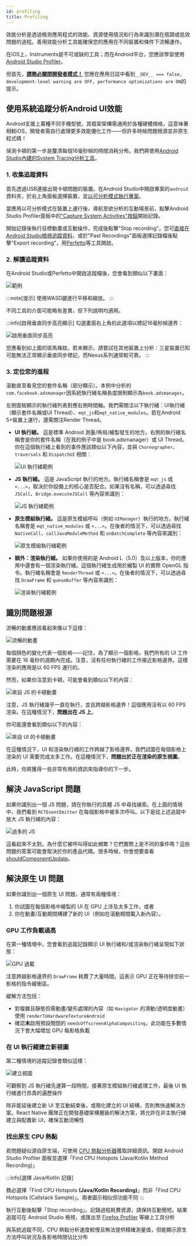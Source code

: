 ```yaml
---
id: profiling
title: Profiling
---
```


效能分析是透過檢測應用程式的效能、資源使用情況和行為來識別潛在瓶頸或低效問題的過程。善用效能分析工具能確保您的應用在不同裝置和條件下流暢運作。

在iOS上，Instruments是不可或缺的工具；而在Android平台，您應該學習使用[Android Studio Profiler](profiling.md#profiling-android-ui-performance-with-system-tracing)。

但首先，[**請務必關閉開發者模式！**](performance.md#running-in-development-mode-devtrue) 您應在應用日誌中看到`__DEV__ === false, development-level warning are OFF, performance optimizations are ON`的提示。

## 使用系統追蹤分析Android UI效能

Android支援上萬種不同手機型號，其框架架構需通用於各種硬體規格，這意味著相較iOS，開發者需自行處理更多效能優化工作——但許多時候問題根源並非原生程式碼！

偵測卡頓的第一步是釐清每個16毫秒幀的時間消耗分佈。我們將使用[Android Studio內建的System Tracing分析工具](https://developer.android.com/studio/profile)。

### 1. 收集追蹤資料

首先透過USB連接出現卡頓問題的裝置。在Android Studio中開啟專案的`android`資料夾，於右上角面板選擇裝置，並[以可分析模式執行專案](https://developer.android.com/studio/profile#build-and-run)。

當應用以可分析模式在裝置上運行後，導航至欲分析的互動場景前，點擊Android Studio Profiler面板中的["Capture System Activities"按鈕](https://developer.android.com/studio/profile#start-profiling)開始記錄。

開始記錄後執行目標動畫或互動操作，完成後點擊"Stop recording"。您可[直接在Android Studio檢視追蹤資料](https://developer.android.com/studio/profile/jank-detection)，或於"Past Recordings"面板選擇記錄檔後點擊"Export recording"，用[Perfetto](https://perfetto.dev/)等工具開啟。

### 2. 解讀追蹤資料

在Android Studio或Perfetto中開啟追蹤檔後，您會看到類似以下畫面：

![範例](/docs/assets/SystraceExample.png)

:::note[提示]
使用WASD鍵進行平移和縮放。
:::

不同工具的介面可能略有差異，但下列說明均適用。

:::info[啟用垂直同步高亮顯示]
勾選畫面右上角的此選項以標記16毫秒幀邊界：

![啟用垂直同步高亮](/docs/assets/SystraceHighlightVSync.png)

您應看到如上圖的斑馬條紋。若未顯示，請嘗試在其他裝置上分析：三星裝置已知可能無法正常顯示垂直同步標記，而Nexus系列通常較可靠。
:::

### 3. 定位您的進程

滾動直至看見您的套件名稱（部分顯示）。本例中分析的`com.facebook.adsmanager`因系統執行緒名稱長度限制顯示為`book.adsmanager`。

左側面板顯示的執行緒列表對應右側時間軸。我們需關注以下執行緒：UI執行緒（顯示套件名稱或UI Thread）、`mqt_js`和`mqt_native_modules`。若在Android 5+裝置上運行，還需關注Render Thread。

- **UI 執行緒。** 這是標準 Android 測量/佈局/繪製發生的地方。右側的執行緒名稱會是你的套件名稱（在我的例子中是 book.adsmanager）或 UI Thread。你在這個執行緒上看到的事件應該類似以下內容，並與 `Choreographer`、`traversals` 和 `DispatchUI` 相關：

  ![UI 執行緒範例](/docs/assets/SystraceUIThreadExample.png)

- **JS 執行緒。** 這是 JavaScript 執行的地方。執行緒名稱會是 `mqt_js` 或 `<...>`，取決於你設備上的核心是否配合。如果沒有名稱，可以透過尋找 `JSCall`、`Bridge.executeJSCall` 等內容來識別：

  ![JS 執行緒範例](/docs/assets/SystraceJSThreadExample.png)

- **原生模組執行緒。** 這是原生模組呼叫（例如 `UIManager`）執行的地方。執行緒名稱會是 `mqt_native_modules` 或 `<...>`。在後者的情況下，可以透過尋找 `NativeCall`、`callJavaModuleMethod` 和 `onBatchComplete` 等內容來識別：

  ![原生模組執行緒範例](/docs/assets/SystraceNativeModulesThreadExample.png)

- **額外：渲染執行緒。** 如果你使用的是 Android L（5.0）及以上版本，你的應用中還會有一個渲染執行緒。這個執行緒生成用於繪製 UI 的實際 OpenGL 指令。執行緒名稱會是 `RenderThread` 或 `<...>`。在後者的情況下，可以透過尋找 `DrawFrame` 和 `queueBuffer` 等內容來識別：

  ![渲染執行緒範例](/docs/assets/SystraceRenderThreadExample.png)

## 識別問題根源

流暢的動畫應該看起來像以下這樣：

![流暢的動畫](/docs/assets/SystraceWellBehaved.png)

每個顏色的變化代表一個影格——記住，為了顯示一個影格，我們所有的 UI 工作需要在 16 毫秒的週期內完成。注意，沒有任何執行緒的工作接近影格邊界。這樣渲染的應用是以 60 FPS 運行的。

然而，如果你注意到卡頓，可能會看到類似以下的內容：

![來自 JS 的卡頓動畫](/docs/assets/SystraceBadJS.png)

注意，JS 執行緒幾乎一直在執行，並且跨越影格邊界！這個應用沒有以 60 FPS 渲染。在這種情況下，**問題出在 JS 上**。

你可能還會看到類似以下的內容：

![來自 UI 的卡頓動畫](/docs/assets/SystraceBadUI.png)

在這種情況下，UI 和渲染執行緒的工作跨越了影格邊界。我們試圖在每個影格上渲染的 UI 需要完成太多工作。在這種情況下，**問題出於正在渲染的原生視圖**。

此時，你將獲得一些非常有用的資訊來指導你的下一步。

## 解決 JavaScript 問題

如果你識別出一個 JS 問題，請在你執行的具體 JS 中尋找線索。在上面的情境中，我們看到 `RCTEventEmitter` 在每個影格中被多次呼叫。以下是從上述追蹤中放大 JS 執行緒的內容：

![過多的 JS](/docs/assets/SystraceBadJS2.png)

這看起來不太對。為什麼它被呼叫得如此頻繁？它們實際上是不同的事件嗎？這些問題的答案可能會取決於你的產品代碼。很多時候，你會想要查看 [shouldComponentUpdate](https://reactjs.org/docs/react-component.html#shouldcomponentupdate)。

## 解決原生 UI 問題

如果你識別出一個原生 UI 問題，通常有兩種情境：

1. 你試圖在每個影格中繪製的 UI 在 GPU 上涉及太多工作，或者
2. 你在動畫/互動期間構建了新的 UI（例如在滾動期間載入新內容）。

### GPU 工作負載過高

在第一種情境中，您會看到追蹤記錄顯示 UI 執行緒和/或渲染執行緒呈現如下狀態：

![GPU 過載](/docs/assets/SystraceBadUI.png)

注意跨越影格邊界的 `DrawFrame` 耗費了大量時間。這表示 GPU 正在等待排空前一影格的指令緩衝區。

緩解方法包括：

- 對複雜且靜態但需動畫/變形處理的內容（如 `Navigator` 的滑動/透明度動畫）使用 `renderToHardwareTextureAndroid`
- 確認**未**啟用預設關閉的 `needsOffscreenAlphaCompositing`，此功能在多數情況下會大幅增加 GPU 每影格負載

### 在 UI 執行緒建立新視圖

第二種情境的追蹤記錄會類似這樣：

![建立視圖](/docs/assets/SystraceBadCreateUI.png)

可觀察到 JS 執行緒先運算一段時間，接著原生模組執行緒處理工作，最後 UI 執行緒進行昂貴的遍歷操作

除非能延後建立新 UI 至互動結束後，或簡化建立的 UI 結構，否則無快速解決方案。React Native 團隊正在開發基礎架構層級的解決方案，將允許在非主執行緒建立與配置新 UI，確保互動流暢性

### 找出原生 CPU 熱點

若問題疑似源自原生端，可使用 [CPU 熱點分析器](https://developer.android.com/studio/profile/record-java-kotlin-methods)獲取詳細資訊。開啟 Android Studio Profiler 面板並選擇「Find CPU Hotspots (Java/Kotlin Method Recording)」

:::info[選擇 Java/Kotlin 記錄]

務必選擇「Find CPU Hotspots **(Java/Kotlin Recording)**」而非「Find CPU Hotspots (Callstack Sample)」。兩者圖示相似但功能不同
:::

執行互動後點擊「Stop recording」。記錄過程耗費資源，請保持互動簡短。結果追蹤可在 Android Studio 檢視，或匯出至 [Firefox Profiler](https://profiler.firefox.com/) 等線上工具分析

與系統追蹤不同，CPU 熱點分析速度較慢且無法提供精確測量值，但能顯示原生方法呼叫狀況及各影格時間佔比分布